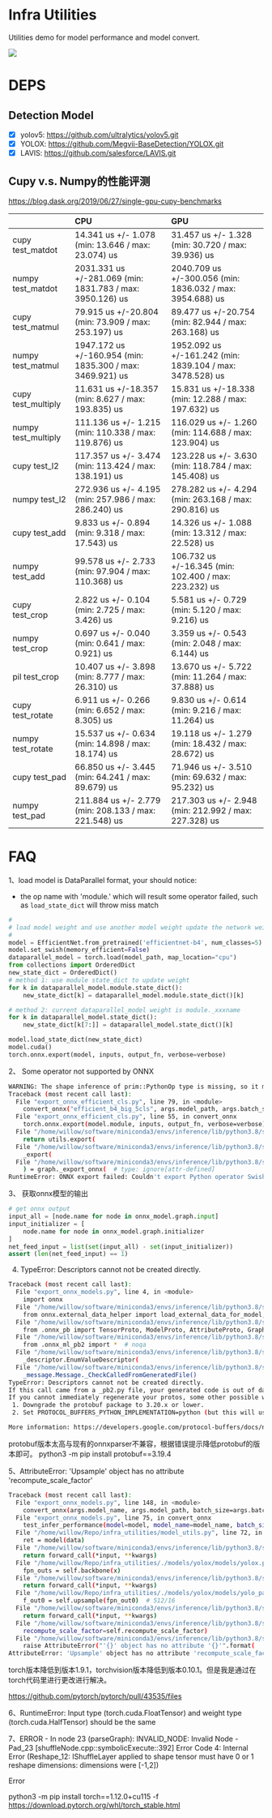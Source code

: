 # Infra Utilities

Utilities demo for model performance and model convert.

![](./images/result_visual.png)

# DEPS
## Detection Model
- [x] yolov5: https://github.com/ultralytics/yolov5.git
- [x] YOLOX: https://github.com/Megvii-BaseDetection/YOLOX.git
- [x] LAVIS:  https://github.com/salesforce/LAVIS.git

## Cupy v.s. Numpy的性能评测
https://blog.dask.org/2019/06/27/single-gpu-cupy-benchmarks

|| CPU | GPU|
|:----|:----|:----|
|cupy test_matdot         |  14.341 us   +/- 1.078 (min:   13.646 / max:   23.074) us |       31.457 us   +/- 1.328 (min:   30.720 / max:   39.936) us |
|numpy test_matdot         |2031.331 us   +/-281.069 (min: 1831.783 / max: 3950.126) us |     2040.709 us   +/-300.056 (min: 1836.032 / max: 3954.688) us |
|cupy test_matmul         |  79.915 us   +/-20.804 (min:   73.909 / max:  253.197) us |       89.477 us   +/-20.754 (min:   82.944 / max:  263.168) us |
|numpy test_matmul         |1947.172 us   +/-160.954 (min: 1835.300 / max: 3469.921) us |     1952.092 us   +/-161.242 (min: 1839.104 / max: 3478.528) us |
|cupy test_multiply       |  11.631 us   +/-18.357 (min:    8.627 / max:  193.835) us |       15.831 us   +/-18.338 (min:   12.288 / max:  197.632) us |
|numpy test_multiply       | 111.136 us   +/- 1.215 (min:  110.338 / max:  119.876) us |      116.029 us   +/- 1.260 (min:  114.688 / max:  123.904) us |
|cupy test_l2             | 117.357 us   +/- 3.474 (min:  113.424 / max:  138.191) us |      123.228 us   +/- 3.630 (min:  118.784 / max:  145.408) us |
|numpy test_l2             | 272.936 us   +/- 4.195 (min:  257.986 / max:  286.240) us |      278.282 us   +/- 4.294 (min:  263.168 / max:  290.816) us |
|cupy test_add            |   9.833 us   +/- 0.894 (min:    9.318 / max:   17.543) us |       14.326 us   +/- 1.088 (min:   13.312 / max:   22.528) us |
|numpy test_add            |  99.578 us   +/- 2.733 (min:   97.904 / max:  110.368) us |      106.732 us   +/-16.345 (min:  102.400 / max:  223.232) us |
|cupy test_crop           |   2.822 us   +/- 0.104 (min:    2.725 / max:    3.426) us |        5.581 us   +/- 0.729 (min:    5.120 / max:    9.216) us |
|numpy test_crop           |   0.697 us   +/- 0.040 (min:    0.641 / max:    0.921) us |        3.359 us   +/- 0.543 (min:    2.048 / max:    6.144) us |
|pil test_crop       |  10.407 us   +/- 3.898 (min:    8.777 / max:   26.310) us |       13.670 us   +/- 5.722 (min:   11.264 / max:   37.888) us |
|cupy test_rotate         |   6.911 us   +/- 0.266 (min:    6.652 / max:    8.305) us |        9.830 us   +/- 0.614 (min:    9.216 / max:   11.264) us |
|numpy test_rotate         |  15.537 us   +/- 0.634 (min:   14.898 / max:   18.174) us |       19.118 us   +/- 1.279 (min:   18.432 / max:   28.672) us |
|cupy test_pad            |  66.850 us   +/- 3.445 (min:   64.241 / max:   89.679) us |       71.946 us   +/- 3.510 (min:   69.632 / max:   95.232) us |
|numpy test_pad            | 211.884 us   +/- 2.779 (min:  208.133 / max:  221.548) us |      217.303 us   +/- 2.948 (min:  212.992 / max:  227.328) us |


# FAQ
1、load model is DataParallel format, your should notice:
- the op name with 'module.' which will result some operator failed, such as `load_state_dict` will throw miss match
```python
#
# load model weight and use another model weight update the network weight
# 
model = EfficientNet.from_pretrained('efficientnet-b4', num_classes=5)
model.set_swish(memory_efficient=False)
dataparallel_model = torch.load(model_path, map_location="cpu")
from collections import OrderedDict
new_state_dict = OrderedDict()
# method 1: use module state_dict to update weight
for k in dataparallel_model.module.state_dict():
    new_state_dict[k] = dataparallel_model.module.state_dict()[k]

# method 2: current dataparallel_model weight is module._xxxname 
for k in dataparallel_model.state_dict():
    new_state_dict[k[7:]] = dataparallel_model.state_dict()[k]

model.load_state_dict(new_state_dict)
model.cuda()
torch.onnx.export(model, inputs, output_fn, verbose=verbose)
```
2、 Some operator not supported by ONNX
```bash
WARNING: The shape inference of prim::PythonOp type is missing, so it may result in wrong shape inference for the exported graph. Please consider adding it in symbolic function.
Traceback (most recent call last):
  File "export_onnx_efficient_cls.py", line 79, in <module>
    convert_onnx("efficient_b4_big_5cls", args.model_path, args.batch_size)
  File "export_onnx_efficient_cls.py", line 55, in convert_onnx
    torch.onnx.export(model.module, inputs, output_fn, verbose=verbose)
  File "/home/willow/software/miniconda3/envs/inference/lib/python3.8/site-packages/torch/onnx/__init__.py", line 350, in export
    return utils.export(
  File "/home/willow/software/miniconda3/envs/inference/lib/python3.8/site-packages/torch/onnx/utils.py", line 163, in export
    _export(
  File "/home/willow/software/miniconda3/envs/inference/lib/python3.8/site-packages/torch/onnx/utils.py", line 1110, in _export
    ) = graph._export_onnx(  # type: ignore[attr-defined]
RuntimeError: ONNX export failed: Couldn't export Python operator SwishImplementation

```

3、 获取onnx模型的输出

```python
# get onnx output
input_all = [node.name for node in onnx_model.graph.input]
input_initializer = [
    node.name for node in onnx_model.graph.initializer
]
net_feed_input = list(set(input_all) - set(input_initializer))
assert (len(net_feed_input) == 1)
```

4. TypeError: Descriptors cannot not be created directly.
```sh
Traceback (most recent call last):
  File "export_onnx_models.py", line 4, in <module>
    import onnx
  File "/home/willow/software/miniconda3/envs/inference/lib/python3.8/site-packages/onnx/__init__.py", line 6, in <module>
    from onnx.external_data_helper import load_external_data_for_model, write_external_data_tensors, convert_model_to_external_data
  File "/home/willow/software/miniconda3/envs/inference/lib/python3.8/site-packages/onnx/external_data_helper.py", line 9, in <module>
    from .onnx_pb import TensorProto, ModelProto, AttributeProto, GraphProto
  File "/home/willow/software/miniconda3/envs/inference/lib/python3.8/site-packages/onnx/onnx_pb.py", line 4, in <module>
    from .onnx_ml_pb2 import *  # noqa
  File "/home/willow/software/miniconda3/envs/inference/lib/python3.8/site-packages/onnx/onnx_ml_pb2.py", line 33, in <module>
    _descriptor.EnumValueDescriptor(
  File "/home/willow/software/miniconda3/envs/inference/lib/python3.8/site-packages/google/protobuf/descriptor.py", line 755, in __new__
    _message.Message._CheckCalledFromGeneratedFile()
TypeError: Descriptors cannot not be created directly.
If this call came from a _pb2.py file, your generated code is out of date and must be regenerated with protoc >= 3.19.0.
If you cannot immediately regenerate your protos, some other possible workarounds are:
 1. Downgrade the protobuf package to 3.20.x or lower.
 2. Set PROTOCOL_BUFFERS_PYTHON_IMPLEMENTATION=python (but this will use pure-Python parsing and will be much slower).

More information: https://developers.google.com/protocol-buffers/docs/news/2022-05-06#python-updates
```
protobuf版本太高与现有的onnxparser不兼容，根据错误提示降低protobuf的版本即可。
python3 -m pip install protobuf==3.19.4

5、AttributeError: 'Upsample' object has no attribute 'recompute_scale_factor'
```sh
Traceback (most recent call last):
  File "export_onnx_models.py", line 148, in <module>
    convert_onnx(args.model_name, args.model_path, batch_size=args.batch_size, image_size=args.img_size, export_fp16=args.fp16, simplify=args.simplify, verify=args.verify, verbose=args.verbose)
  File "export_onnx_models.py", line 75, in convert_onnx
    test_infer_performance(model=model, model_name=model_name, batch_size=batch_size, input_shape=(3, image_size, image_size), num_data=10240)
  File "/home/willow/Repo/infra_utilities/model_utils.py", line 72, in test_infer_performance
    ret = model(data)
  File "/home/willow/software/miniconda3/envs/inference/lib/python3.8/site-packages/torch/nn/modules/module.py", line 1110, in _call_impl
    return forward_call(*input, **kwargs)
  File "/home/willow/Repo/infra_utilities/./models/yolox/models/yolox.py", line 30, in forward
    fpn_outs = self.backbone(x)
  File "/home/willow/software/miniconda3/envs/inference/lib/python3.8/site-packages/torch/nn/modules/module.py", line 1110, in _call_impl
    return forward_call(*input, **kwargs)
  File "/home/willow/Repo/infra_utilities/./models/yolox/models/yolo_pafpn.py", line 98, in forward
    f_out0 = self.upsample(fpn_out0)  # 512/16
  File "/home/willow/software/miniconda3/envs/inference/lib/python3.8/site-packages/torch/nn/modules/module.py", line 1110, in _call_impl
    return forward_call(*input, **kwargs)
  File "/home/willow/software/miniconda3/envs/inference/lib/python3.8/site-packages/torch/nn/modules/upsampling.py", line 154, in forward
    recompute_scale_factor=self.recompute_scale_factor)
  File "/home/willow/software/miniconda3/envs/inference/lib/python3.8/site-packages/torch/nn/modules/module.py", line 1185, in __getattr__
    raise AttributeError("'{}' object has no attribute '{}'".format(
AttributeError: 'Upsample' object has no attribute 'recompute_scale_factor'
```
torch版本降低到版本1.9.1，torchvision版本降低到版本0.10.1。但是我是通过在torch代码里进行更改进行解决。

https://github.com/pytorch/pytorch/pull/43535/files

6、RuntimeError: Input type (torch.cuda.FloatTensor) and weight type (torch.cuda.HalfTensor) should be the same



7、ERROR - In node 23 (parseGraph): INVALID_NODE: Invalid Node - Pad_23
[shuffleNode.cpp::symbolicExecute::392] Error Code 4: Internal Error (Reshape_12: IShuffleLayer applied to shape tensor must have 0 or 1 reshape dimensions: dimensions were [-1,2])

Error



python3 -m pip install torch==1.12.0+cu115 -f https://download.pytorch.org/whl/torch_stable.html
